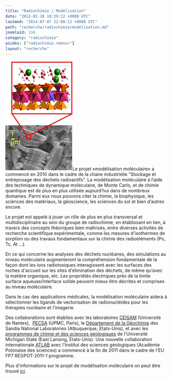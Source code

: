 ```yaml
---
title: "Radiochimie / Modélisation"
date: "2012-02-28 10:39:12 +0000 UTC"
lastmod: "2014-07-07 22:00:12 +0000 UTC"
path: "recherche/radiochimie/modelisation.md"
joomlaid: 116
category: "radiochimie"
asides: ["radiochimie.+menu+"]
layout: "recherche"
---
```

![clay](images/clay.jpg)Le projet «modélisation moléculaire» a commencé en 2010 dans le cadre de la chaire industrielle "Stockage et entreposage des déchets radioactifs". La modélisation moléculaire à l’aide des techniques de dynamique moléculaire, de Monte Carlo, et de chimie quantique est de plus en plus utilisée aujourd’hui dans de nombreux domaines. Parmi eux nous pouvons citer la chimie, la biophysique, les sciences des matériaux, la géoscience, les sciences du sol et bien d’autres encore.

Le projet est appelé à jouer un rôle de plus en plus transversal et multidisciplinaire au sein du groupe de radiochimie, en établissant en lien, à travers des concepts théoriques bien maîtrisés, entre diverses activités de recherche scientifique expérimentale, comme les mesures d'isothermes de sorption ou des travaux fondamentaux sur la chimie des radioéléments (Po, Tc, At ...).

En ce qui concerne les analyses des déchets nucléaires, des simulations au niveau moléculaire augmenteront la compréhension fondamentale de la façon dont les ions radiotoxiques interagissent avec les surfaces des roches d'accueil sur les sites d'élimination des déchets, de même qu’avec la matière organique, etc. Les propriétés électriques près de la limite surface aqueuse/interface solide peuvent mieux être décrites et comprises au niveau moléculaire.

Dans le cas des applications médicales, la modélisation moléculaire aidera à sélectionner les ligands de vectorisation de radionucléides pour les thérapies nucléaire et l'imagerie.

Des collaborations sont établies avec les laboratoires [CEISAM](http://www.sciences.univ-nantes.fr/CEISAM/ceisam.php) (Université de Nantes),  [PECSA](http://www.pecsa.upmc.fr/) (UPMC, Paris), le [Département de la Géochimie](http://www.sandia.gov/geo/staff.html) des Sandia National Laboratories (Albuquerque, Etats-Unis), et avec les [programmes de chimie et des sciences géologiques](http://ns.msu.edu/index.php/about-cns/dean-r-james-kirkpatrick/) de l'Université Michigan State (East Lansing, Etats-Unis). Une nouvelle collaboration internationale [ATLAB](http://www.ing.pan.pl/Atlab/0Atlab-index_E.htm) avec l'Institut des sciences géologiques (Académie Polonaise des sciences) a commencé à la fin de 2011 dans le cadre de l'EU FP7 REGPOT-2011-1 programme.

Plus d'informations sur le projet de modélisation moléculaire on peut être trouvé [ici](http://www.emn.fr/z-subatech/kalinich/fr/research.html).
